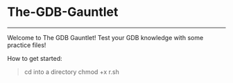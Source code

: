 # The-GDB-Gauntlet
---
Welcome to The GDB Gauntlet! Test your GDB knowledge with some practice files!

How to get started:

> cd into a directory
> chmod +x r.sh

